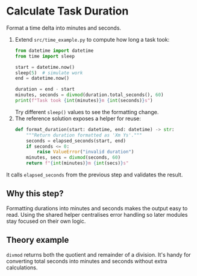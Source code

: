 # Calculate Task Duration

Format a time delta into minutes and seconds.

1. Extend `src/time_example.py` to compute how long a task took:
   ```python
   from datetime import datetime
   from time import sleep

   start = datetime.now()
   sleep(5)  # simulate work
   end = datetime.now()

   duration = end - start
   minutes, seconds = divmod(duration.total_seconds(), 60)
   print(f"Task took {int(minutes)}m {int(seconds)}s")
   ```
   Try different `sleep()` values to see the formatting change.
2. The reference solution exposes a helper for reuse:
   ```python
   def format_duration(start: datetime, end: datetime) -> str:
       """Return duration formatted as 'Xm Ys'."""
       seconds = elapsed_seconds(start, end)
       if seconds <= 0:
           raise ValueError("invalid duration")
       minutes, secs = divmod(seconds, 60)
       return f"{int(minutes)}m {int(secs)}s"
   ```
It calls `elapsed_seconds` from the previous step and validates the result.

## Why this step?

Formatting durations into minutes and seconds makes the output easy to read.
Using the shared helper centralises error handling so later modules stay
focused on their own logic.
## Theory example
`divmod` returns both the quotient and remainder of a division. It's handy for converting total seconds into minutes and seconds without extra calculations.
